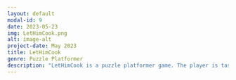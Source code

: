 ```yaml
---
layout: default
modal-id: 9
date: 2023-05-23
img: LetHimCook.png
alt: image-alt
project-date: May 2023
title: LetHimCook
genre: Puzzle Platformer
description: "LetHimCook is a puzzle platformer game. The player is tasked with collecting the ingredients so he may cook a meal for himself. Download at <a href='http://cs4730.games/games/LetHimCook.zip'>http://cs4730.games/games/LetHimCook.zip</a>"
---
```

